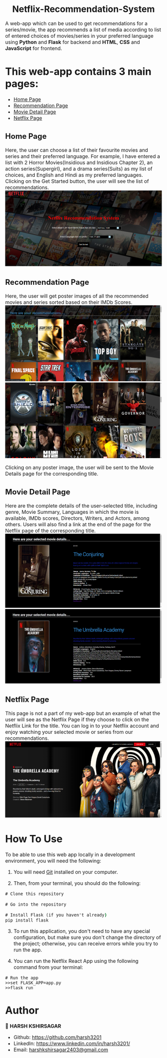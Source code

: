 <h1 align="center">Netflix-Recommendation-System</h1>
<p><font size="3">
A web-app which can be used to get recommendations for a series/movie, the app recommends a list of media according to list of entered choices of movies/series in your preferred language using <strong>Python</strong> and <strong>Flask</strong> for backend and <strong>HTML</strong>, <strong>CSS</strong> and <strong>JavaScript</strong> for frontend.
</p>

 # This web-app contains 3 main pages:
- [Home Page](#home-page)
- [Recommendation Page](#recommendation-page)
- [Movie Detail Page](#movie-detail-page)
- [Netflix Page](#netflix-page)

## Home Page
Here, the user can choose a list of their favourite movies and series and their preferred language. For example, I have entered a list with 2 Horror Movies(Insidious and Insidious Chapter 2), an action series(Supergirl), and a drama series(Suits) as my list of choices, and English and Hindi as my preferred languages.
Clicking on the Get Started button, the user will see the list of recommendations.
![](/app/static/screenshots/Screenshot-HomePage.png)

## Recommendation Page
Here, the user will get poster images of all the recommended movies and series sorted based on their IMDb Scores.
![](/app/static/screenshots/Screenshot-RecommendationPage1.png)
![](/app/static/screenshots/Screenshot-RecommendationPage2.png)

Clicking on any poster image, the user will be sent to the Movie Details page for the corresponding title.

## Movie Detail Page
Here are the complete details of the user-selected title, including genre, Movie Summary, Languages in which the movie is available, IMDb scores, Directors, Writers, and Actors, among others. Users will also find a link at the end of the page for the Netflix page of the corresponding title. 
![](/app/static/screenshots/Screenshot-MovieDetailPage1.png)
![](/app/static/screenshots/Screenshot-MovieDetailPage2.png)

## Netflix Page
This page is not a part of my web-app but an example of what the user will see as the Netflix Page if they choose to click on the Netflix Link for the title.
You can log in to your Netflix account and enjoy watching your selected movie or series from our recommendations.
![](/app/static/screenshots/Screenshot-NetflixPage.png)

# How To Use

To be able to use this web app locally in a development environment, you will need the following:

1) You will need [Git](https://git-scm.com) installed on your computer.

2) Then, from your terminal, you should do the following:

```cmd
# Clone this repository

# Go into the repository

# Install Flask (if you haven't already)
pip install flask

```
3) To run this application, you don't need to have any special configuration, but make sure you don't change the directory of the project; otherwise, you can receive errors while you try to run the app.

4) You can run the Netflix React App using the following command from your terminal:

```
# Run the app
>>set FLASK_APP=app.py
>>flask run
```

# Author

👤 **HARSH KSHIRSAGAR**
- Github: https://github.com/harsh3201
- LinkedIn: https://www.linkedin.com/in/harsh3201/
- Email: harshkshirsagar2403@gmail.com


